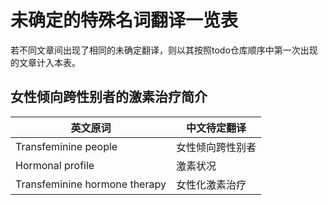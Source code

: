 # 未确定的特殊名词翻译一览表

若不同文章间出现了相同的未确定翻译，则以其按照todo仓库顺序中第一次出现的文章计入本表。

## 女性倾向跨性别者的激素治疗简介

英文原词 | 中文待定翻译
--- | ---
Transfeminine people | 女性倾向跨性别者
Hormonal profile | 激素状况
Transfeminine hormone therapy | 女性化激素治疗
